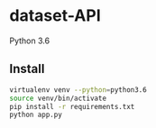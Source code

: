 # dataset-API

Python 3.6

## Install

```bash
virtualenv venv --python=python3.6
source venv/bin/activate
pip install -r requirements.txt
python app.py
```
